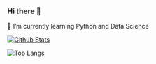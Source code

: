 ### Hi there 👋
🌱 I’m currently learning Python and Data Science

<!--
**iAnd1710/iAnd1710** is a ✨ _special_ ✨ repository because its `README.md` (this file) appears on your GitHub profile.

Here are some ideas to get you started:

- 🔭 I’m currently working on ...
- 🌱 I’m currently learning ...
- 👯 I’m looking to collaborate on ...
- 🤔 I’m looking for help with ...
- 💬 Ask me about ...
- 📫 How to reach me: ...
- 😄 Pronouns: ...
- ⚡ Fun fact: ...
-->
[![Github Stats](https://github-readme-stats.vercel.app/api?username=iAnd1710&hide=stars,issues&show_icons=true&theme=dark)](https://github.com/iAnd1710)

[![Top Langs](https://github-readme-stats.vercel.app/api/top-langs/?username=iAnd1710&layout=compact)](https://github.com/iAnd1710)


